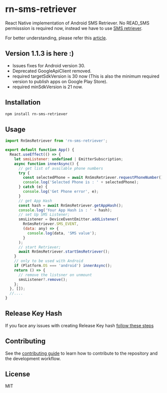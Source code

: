 # rn-sms-retriever

React Native implementation of Android SMS Retriever. No READ_SMS permisssion is required now, instead we have to use [SMS retriever](https://developers.google.com/identity/sms-retriever/overview).

For better understanding, please refer this [article](https://medium.com/android-dev-hacks/autofill-otp-verification-with-latest-sms-retriever-api-73c788636783).

## Version 1.1.3 is here :)

- Issues fixes for Android version 30.
- Deprecated GoogleApiClient removed.
- required targetSdkVersion is 30 now (This is also the minimum required version to publish apps on Google Play Store).
- required minSdkVersion is 21 now.

## Installation

```sh
npm install rn-sms-retriever
```

## Usage

```js
import RnSmsRetriever from 'rn-sms-retriever';

export default function App() {
  React.useEffect(() => {
    let smsListener: undefined | EmitterSubscription;
    async function innerAsync() {
      // get list of available phone numbers
      try {
        const selectedPhone = await RnSmsRetriever.requestPhoneNumber();
        console.log('Selected Phone is : ' + selectedPhone);
      } catch (e) {
        console.log('Get Phone error', e);
      }
      // get App Hash
      const hash = await RnSmsRetriever.getAppHash();
      console.log('Your App Hash is : ' + hash);
      // set Up SMS Listener;
      smsListener = DeviceEventEmitter.addListener(
        RnSmsRetriever.SMS_EVENT,
        (data: any) => {
          console.log(data, 'SMS value');
        }
      );
      // start Retriever;
      await RnSmsRetriever.startSmsRetriever();
    }
    // only to be used with Android
    if (Platform.OS === 'android') innerAsync();
    return () => {
      // remove the listsner on unmount
      smsListener?.remove();
    };
  }, []);
  //....
}
```

## Release Key Hash

If you face any issues with creating Release Key hash [follow these steps](https://stackoverflow.com/a/54880171/5954472)

## Contributing

See the [contributing guide](CONTRIBUTING.md) to learn how to contribute to the repository and the development workflow.

## License

MIT
